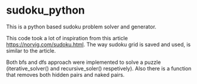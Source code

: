 # sudoku_python

This is a python based sudoku problem solver and generator.

This code took a lot of inspiration from this article https://norvig.com/sudoku.html. The way sudoku grid is saved and used, is similar to the article. 

Both bfs and dfs approach were implemented to solve a puzzle (iterative_solver() and recursive_soler() respetively). Also there is a function that removes both hidden pairs and naked pairs.
